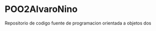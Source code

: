 POO2AlvaroNino
==============

Repositorio de codigo fuente de programacion orientada a objetos dos
